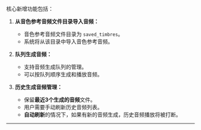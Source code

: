 核心新增功能包括：

1. **从音色参考音频文件目录导入音频：**

   * 音色参考音频文件目录为 `saved_timbres`。
   * 系统将从该目录中导入音色参考音频。

2. **队列生成音频：**

   * 支持音频生成队列的管理。
   * 可以按队列顺序生成和播放音频。

3. **历史生成音频管理：**

   * 保留**最近3个生成的音频**文件。
   * 用户需要手动刷新历史音频列表。
   * **自动刷新**的情况下，如果有新的音频生成，历史音频播放将被打断。

---
